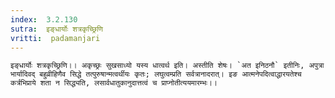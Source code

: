```yaml
---
index:  3.2.130
sutra:  इङ्धार्योः शत्रकृच्छ्रिणि
vritti:  padamanjari
---
```


	इङ्धार्योः शत्रकृच्छ्रिणि।। अकृच्छ्रः सुखसाध्यो यस्य धात्वर्थ इति। अस्तीति शेषः। `अत इनिठनौ` इतीनिः, अपुत्रा भार्यादिवद् बहुव्रीहिणैव सिद्धे तत्पुरुषान्मत्वर्थीयः कृतः; लघुत्वम्प्रति सर्वत्रानादरात्। इङ आत्मनेपदित्वाद्धारयतेश्च कर्त्रभिप्राये शता न सिद्ध्यति, लसार्वधातुकानुदात्तत्वं च प्राप्नोतीत्ययमारम्भः।।
